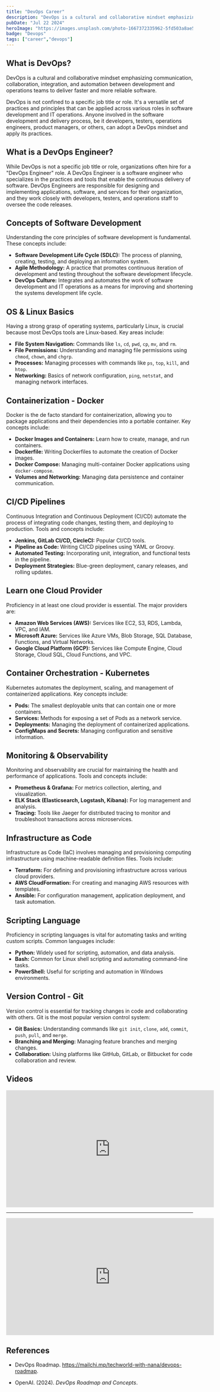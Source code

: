 ```yaml
---
title: "DevOps Career"
description: "DevOps is a cultural and collaborative mindset emphasizing communication, collaboration, integration, and automation between development and operations teams to deliver faster and more reliable software....."
pubDate: "Jul 22 2024"
heroImage: "https://images.unsplash.com/photo-1667372335962-5fd503a8ae5b?q=80&w=1932&auto=format&fit=crop&ixlib=rb-4.0.3&ixid=M3wxMjA3fDB8MHxwaG90by1wYWdlfHx8fGVufDB8fHx8fA%3D%3D"
badge: "Devops"
tags: ["career","devops"]
---
```


## What is DevOps?

DevOps is a cultural and collaborative mindset emphasizing communication, collaboration, integration, and automation between development and operations teams to deliver faster and more reliable software.

DevOps is not confined to a specific job title or role. It's a versatile set of practices and principles that can be applied across various roles in software development and IT operations. Anyone involved in the software development and delivery process, be it developers, testers, operations engineers, product managers, or others, can adopt a DevOps mindset and apply its practices.

## What is a DevOps Engineer?

While DevOps is not a specific job title or role, organizations often hire for a "DevOps Engineer" role. A DevOps Engineer is a software engineer who specializes in the practices and tools that enable the continuous delivery of software. DevOps Engineers are responsible for designing and implementing applications, software, and services for their organization, and they work closely with developers, testers, and operations staff to oversee the code releases.

## Concepts of Software Development
Understanding the core principles of software development is fundamental. These concepts include:

- **Software Development Life Cycle (SDLC):** The process of planning, creating, testing, and deploying an information system.
- **Agile Methodology:** A practice that promotes continuous iteration of development and testing throughout the software development lifecycle.
- **DevOps Culture:** Integrates and automates the work of software development and IT operations as a means for improving and shortening the systems development life cycle.

## OS & Linux Basics
Having a strong grasp of operating systems, particularly Linux, is crucial because most DevOps tools are Linux-based. Key areas include:

- **File System Navigation:** Commands like `ls`, `cd`, `pwd`, `cp`, `mv`, and `rm`.
- **File Permissions:** Understanding and managing file permissions using `chmod`, `chown`, and `chgrp`.
- **Processes:** Managing processes with commands like `ps`, `top`, `kill`, and `htop`.
- **Networking:** Basics of network configuration, `ping`, `netstat`, and managing network interfaces.

## Containerization - Docker
Docker is the de facto standard for containerization, allowing you to package applications and their dependencies into a portable container. Key concepts include:

- **Docker Images and Containers:** Learn how to create, manage, and run containers.
- **Dockerfile:** Writing Dockerfiles to automate the creation of Docker images.
- **Docker Compose:** Managing multi-container Docker applications using `docker-compose`.
- **Volumes and Networking:** Managing data persistence and container communication.

## CI/CD Pipelines
Continuous Integration and Continuous Deployment (CI/CD) automate the process of integrating code changes, testing them, and deploying to production. Tools and concepts include:

- **Jenkins, GitLab CI/CD, CircleCI:** Popular CI/CD tools.
- **Pipeline as Code:** Writing CI/CD pipelines using YAML or Groovy.
- **Automated Testing:** Incorporating unit, integration, and functional tests in the pipeline.
- **Deployment Strategies:** Blue-green deployment, canary releases, and rolling updates.

## Learn one Cloud Provider
Proficiency in at least one cloud provider is essential. The major providers are:

- **Amazon Web Services (AWS):** Services like EC2, S3, RDS, Lambda, VPC, and IAM.
- **Microsoft Azure:** Services like Azure VMs, Blob Storage, SQL Database, Functions, and Virtual Networks.
- **Google Cloud Platform (GCP):** Services like Compute Engine, Cloud Storage, Cloud SQL, Cloud Functions, and VPC.

## Container Orchestration - Kubernetes
Kubernetes automates the deployment, scaling, and management of containerized applications. Key concepts include:

- **Pods:** The smallest deployable units that can contain one or more containers.
- **Services:** Methods for exposing a set of Pods as a network service.
- **Deployments:** Managing the deployment of containerized applications.
- **ConfigMaps and Secrets:** Managing configuration and sensitive information.

## Monitoring & Observability
Monitoring and observability are crucial for maintaining the health and performance of applications. Tools and concepts include:

- **Prometheus & Grafana:** For metrics collection, alerting, and visualization.
- **ELK Stack (Elasticsearch, Logstash, Kibana):** For log management and analysis.
- **Tracing:** Tools like Jaeger for distributed tracing to monitor and troubleshoot transactions across microservices.

## Infrastructure as Code
Infrastructure as Code (IaC) involves managing and provisioning computing infrastructure using machine-readable definition files. Tools include:

- **Terraform:** For defining and provisioning infrastructure across various cloud providers.
- **AWS CloudFormation:** For creating and managing AWS resources with templates.
- **Ansible:** For configuration management, application deployment, and task automation.

## Scripting Language
Proficiency in scripting languages is vital for automating tasks and writing custom scripts. Common languages include:

- **Python:** Widely used for scripting, automation, and data analysis.
- **Bash:** Common for Linux shell scripting and automating command-line tasks.
- **PowerShell:** Useful for scripting and automation in Windows environments.

## Version Control - Git
Version control is essential for tracking changes in code and collaborating with others. Git is the most popular version control system:

- **Git Basics:** Understanding commands like `git init`, `clone`, `add`, `commit`, `push`, `pull`, and `merge`.
- **Branching and Merging:** Managing feature branches and merging changes.
- **Collaboration:** Using platforms like GitHub, GitLab, or Bitbucket for code collaboration and review.

## Videos

<iframe width="560" height="315" src="https://www.youtube.com/embed/0yWAtQ6wYNM?si=j-HWvkKk9kGJfvb0" title="YouTube video player" frameborder="0" allow="accelerometer; autoplay; clipboard-write; encrypted-media; gyroscope; picture-in-picture; web-share" referrerpolicy="strict-origin-when-cross-origin" allowfullscreen></iframe>

---


<iframe width="560" height="315" src="https://www.youtube.com/embed/Xrgk023l4lI?si=g2Rw_OW1gH99AdWj" title="YouTube video player" frameborder="0" allow="accelerometer; autoplay; clipboard-write; encrypted-media; gyroscope; picture-in-picture; web-share" referrerpolicy="strict-origin-when-cross-origin" allowfullscreen></iframe>




## References 

- DevOps Roadmap. https://mailchi.mp/techworld-with-nana/devops-roadmap.

- OpenAI. (2024). *DevOps Roadmap and Concepts*. 

